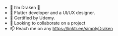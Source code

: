 - 👋 I’m Draken 🐉
- 👀 Flutter developer and a UI/UX designer.
- 🌱 Certified by Udemy.
- 💞️ Looking to collaborate on a project
- 📫 Reach me on any https://linktr.ee/simplyDraken
<!---
AllenFriday/AllenFriday is a ✨ special ✨ repository because its `README.md` (this file) appears on your GitHub profile.
You can click the Preview link to take a look at your changes.
--->
